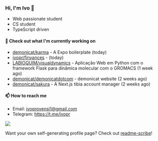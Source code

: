 ### Hi, I'm Ivo 👋

* Web passionate student
* CS student
* TypeScript driven

#### 👷 Check out what I'm currently working on

- [demonicat/karma](https://github.com/demonicat/karma) - A Expo boilerplate (today)
- [ivopr/finyances](https://github.com/ivopr/finyances) -  (today)
- [LABIOQUIM/visualdynamics](https://github.com/LABIOQUIM/visualdynamics) - Aplicação Web em Python com o framework Flask para dinâmica molecular com o GROMACS (1 week ago)
- [demonicat/demonicatdotcom](https://github.com/demonicat/demonicatdotcom) - demonicat website (2 weeks ago)
- [demonicat/sakura](https://github.com/demonicat/sakura) - A Next.js tibia account manager (2 weeks ago)

#### 📫 How to reach me

- Email: [ivoprovensi1@gmail.com](mailto://ivoprovensi1@gmail.com)
- Telegram: https://t.me/ivopr

![](https://github-readme-stats.vercel.app/api/top-langs/?username=ivopr&layout=compact&theme=react)

Want your own self-generating profile page? Check out [readme-scribe](https://github.com/muesli/readme-scribe)!
